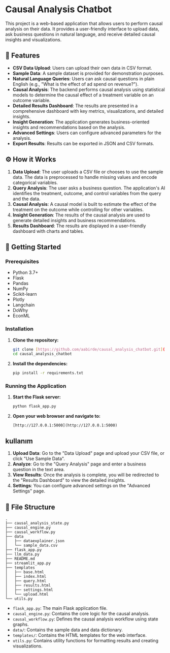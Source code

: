 # Causal Analysis Chatbot

This project is a web-based application that allows users to perform causal analysis on their data. It provides a user-friendly interface to upload data, ask business questions in natural language, and receive detailed causal insights and visualizations.

## 🚀 Features

* **CSV Data Upload**: Users can upload their own data in CSV format.
* **Sample Data**: A sample dataset is provided for demonstration purposes.
* **Natural Language Queries**: Users can ask causal questions in plain English (e.g., "What is the effect of ad spend on revenue?").
* **Causal Analysis**: The backend performs causal analysis using statistical models to determine the causal effect of a treatment variable on an outcome variable.
* **Detailed Results Dashboard**: The results are presented in a comprehensive dashboard with key metrics, visualizations, and detailed insights.
* **Insight Generation**: The application generates business-oriented insights and recommendations based on the analysis.
* **Advanced Settings**: Users can configure advanced parameters for the analysis.
* **Export Results**: Results can be exported in JSON and CSV formats.

## ⚙️ How it Works

1.  **Data Upload**: The user uploads a CSV file or chooses to use the sample data. The data is preprocessed to handle missing values and encode categorical variables.
2.  **Query Analysis**: The user asks a business question. The application's AI identifies the treatment, outcome, and control variables from the query and the data.
3.  **Causal Analysis**: A causal model is built to estimate the effect of the treatment on the outcome while controlling for other variables.
4.  **Insight Generation**: The results of the causal analysis are used to generate detailed insights and business recommendations.
5.  **Results Dashboard**: The results are displayed in a user-friendly dashboard with charts and tables.

## 🏁 Getting Started

### Prerequisites

* Python 3.7+
* Flask
* Pandas
* NumPy
* Scikit-learn
* Plotly
* Langchain
* DoWhy
* EconML

### Installation

1.  **Clone the repository:**
    ```bash
    git clone [https://github.com/aabirde/causal_analysis_chatbot.git](https://github.com/aabirde/causal_analysis_chatbot.git)
    cd causal_analysis_chatbot
    ```

2.  **Install the dependencies:**
    ```bash
    pip install -r requirements.txt
    ```

### Running the Application

1.  **Start the Flask server:**
    ```bash
    python flask_app.py
    ```

2.  **Open your web browser and navigate to:**
    ```
    [http://127.0.0.1:5000](http://127.0.0.1:5000)
    ```

##  kullanım

1.  **Upload Data**: Go to the "Data Upload" page and upload your CSV file, or click "Use Sample Data".
2.  **Analyze**: Go to the "Query Analysis" page and enter a business question in the text area.
3.  **View Results**: Once the analysis is complete, you will be redirected to the "Results Dashboard" to view the detailed insights.
4.  **Settings**: You can configure advanced settings on the "Advanced Settings" page.

## 📁 File Structure

```
.
├── causal_analysis_state.py
├── causal_engine.py
├── causal_workflow.py
├── data
│   ├── dataexplainer.json
│   └── sample_data.csv
├── flask_app.py
├── llm_data.py
├── README.md
├── streamlit_app.py
├── templates
│   ├── base.html
│   ├── index.html
│   ├── query.html
│   ├── results.html
│   ├── settings.html
│   └── upload.html
└── utils.py
```

* `flask_app.py`: The main Flask application file.
* `causal_engine.py`: Contains the core logic for the causal analysis.
* `causal_workflow.py`: Defines the causal analysis workflow using state graphs.
* `data/`: Contains the sample data and data dictionary.
* `templates/`: Contains the HTML templates for the web interface.
* `utils.py`: Contains utility functions for formatting results and creating visualizations.
